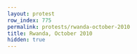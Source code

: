 ```yaml
---
layout: protest
row_index: 775
permalink: protests/rwanda-october-2010
title: Rwanda, October 2010
hidden: true
---
```

